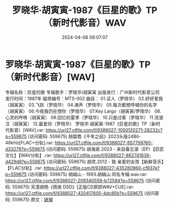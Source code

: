 ﻿---
title: 罗晓华·胡寅寅-1987《巨星的歌》TP（新时代影音）WAV
date: 2024-04-08 08:07:07
categories: WAV车载音乐、镜像
tags: 华语中文
---
# 罗晓华·胡寅寅-1987《巨星的歌》TP（新时代影音）[WAV]

专辑名称：巨星的歌
专辑歌手：罗晓华/胡寅寅
出版发行：广州新时代影音公司
发行时间：1987年
磁带编号：MTS-002
曲目：
01.证人（罗晓华）
02.好好爱我（胡寅寅）
03.飞跃（罗晓华）
04.涛声（罗晓华）
05.每次都想呼喊你的名字（胡寅寅）
06.今夜我仍在想你（罗晓华）
07.Key Largo（胡寅寅/罗晓华）
08.心灵的呼唤（胡寅寅）
09.回忆的夏季（罗晓华）
10.只是过客（罗晓华）
11.流浪汉（胡寅寅）
12.最爱你（罗晓华）
罗晓华·胡寅寅-1987《巨星的歌》TP（新时代影音）[WAV].rar: https://url27.ctfile.com/f/9388027-1050120271-28232c?p=559675
(访问密码: 559675)
胡碧喬《千年之前》2023头版24Bit-48kHz[FLAC+分轨].rar: https://url27.ctfile.com/f/9388027-857759760-d33279?p=559675
(访问密码: 559675)
胡海泉.2023 - 来自备忘录（EP）【巨匠文化】【WAV分轨】.rar: https://url27.ctfile.com/f/9388027-862741839-d429d6?p=559675
(访问密码: 559675)
胡灵.2012 - 致 亲爱的女孩【新鲜音乐】【FLAC分轨】.rar: https://url27.ctfile.com/f/9388027-435280960-cf937e?p=559675
(访问密码: 559675)
胡越山 - 1993.胡越山 同名专辑.wav.rar: https://url27.ctfile.com/f/9388027-209340559-b72584?p=559675
(访问密码: 559675)
天漠胡杨《雨夜 DSD》[正版CD原抓WAV+CUE].rar: https://url27.ctfile.com/f/9388027-420417605-4dc85b?p=559675
(访问密码: 559675)
原文：[链接](https://blog.sina.com.cn/s/blog_1647c7e760103151p.html)